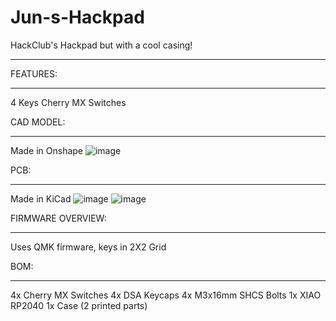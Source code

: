 # Jun-s-Hackpad
HackClub's Hackpad but with a cool casing!
__________________________________________________________________________________
FEATURES:
__________________________________________________________________________________
4 Keys
Cherry MX Switches

CAD MODEL:
__________________________________________________________________________________
Made in Onshape
![image](https://github.com/user-attachments/assets/7e0f9250-cb11-45d5-b0e7-9895327d01e0)

PCB:
__________________________________________________________________________________
Made in KiCad
![image](https://github.com/user-attachments/assets/8596cb4c-479f-462b-9154-c3522e8a5451)
![image](https://github.com/user-attachments/assets/7d7c2b42-c0bd-4362-8bf9-f5fb32ba41d5)

FIRMWARE OVERVIEW:
__________________________________________________________________________________
Uses QMK firmware, keys in 2X2 Grid

BOM:
__________________________________________________________________________________
4x Cherry MX Switches
4x DSA Keycaps
4x M3x16mm SHCS Bolts
1x XIAO RP2040
1x Case (2 printed parts)
